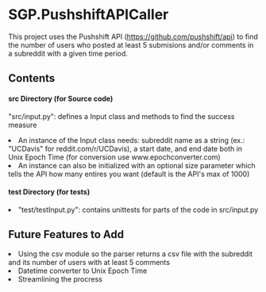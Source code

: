 # SGP.PushshiftAPICaller
This project uses the Pushshift API (https://github.com/pushshift/api) to find the number of users who posted at least 5 submisions and/or comments in a subreddit with a given time period.

## Contents
#### src Directory (for Source code)

"src/input.py": defines a Input class and methods to find the success measure
  
<li>An instance of the Input class needs: subreddit name as a string (ex.: "UCDavis" for reddit.com/r/UCDavis), a start date, and end date both in Unix Epoch Time (for conversion use www.epochconverter.com)
  
<li>An instance can also be initialized with an optional size parameter which tells the API how many entires you want (default is the API's max of 1000)
  
 
#### test Directory (for tests)

<li>"test/testInput.py": contains unittests for parts of the code in src/input.py

## Future Features to Add
<li>Using the csv module so the parser returns a csv file with the subreddit and its number of users with at least 5 comments
  
<li>Datetime converter to Unix Epoch Time

<li>Streamlining the procress
  
